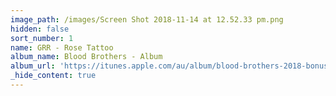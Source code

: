 ```yaml
---
image_path: /images/Screen Shot 2018-11-14 at 12.52.33 pm.png
hidden: false
sort_number: 1
name: GRR - Rose Tattoo
album_name: Blood Brothers - Album
album_url: 'https://itunes.apple.com/au/album/blood-brothers-2018-bonus-reissue/1353749186'
_hide_content: true
---
```


